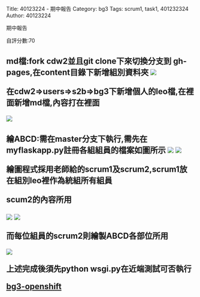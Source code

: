 Title: 40123224 - 期中報告
Category: bg3
Tags: scrum1, task1, 401232324
Author: 40123224


期中報告

<!-- PELICAN_END_SUMMARY -->

自評分數:70

<h2>md檔:fork cdw2並且git clone下來切換分支到 gh-pages,在content目錄下新增組別資料夾

<img src="./../files/bg3/1.png">

在cdw2=>users=>s2b=>bg3下新增個人的leo檔,在裡面新增md檔,內容打在裡面

<img src="./../files/bg3/2.png">

<h2>繪ABCD:需在master分支下執行,需先在myflaskapp.py註冊各組組員的檔案如圖所示

<img src="./../files/bg3/3.png">

<img src="./../files/bg3/4.png">

繪圖程式採用老師給的scrum1及scrum2,scrum1放在組別leo裡作為統組所有組員

scum2的內容所用

<img src="./../files/bg3/5.png">

<img src="./../files/bg3/6.png">

而每位組員的scrum2則繪製ABCD各部位所用

<img src="./../files/bg3/7.png">

上述完成後須先python wsgi.py在近端測試可否執行

<a href="http://cdw2-cadp13ag24.rhcloud.com/g3/scrum1_task40123224">bg3-openshift</a> 

